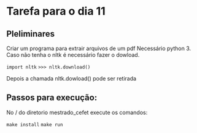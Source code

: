 # Tarefa para o dia 11


## Pleliminares
Criar um programa para extrair arquivos de um pdf
Necessário python 3. Caso não tenha o nltk é necessário fazer o dowload.

`import nltk`
`>>> nltk.download()`

Depois a chamada nltk.dowload() pode ser retirada

## Passos para execução:

No / do diretorio mestrado_cefet  execute os comandos:

`make install`
`make run`